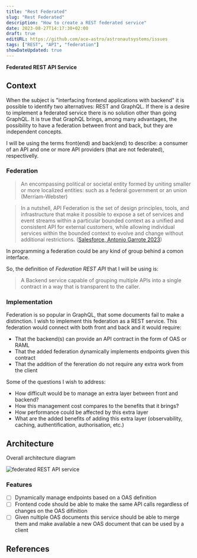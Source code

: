```yaml
---
title: "Rest Federated"
slug: "Rest Federated"
description: "How to create a REST federated service"
date: 2023-08-27T14:17:30+02:00
draft: true
editURL: https://github.com/ace-astro/astronautsystems/issues
tags: ["REST", "API", "federation"]
showDateUpdated: true
---
```


**Federated REST API Service**

## Context

When the subject is "interfacing frontend applications with backend" it is possible to identify two alternatives: REST and GraphQL.
If there is a desire to implement a federated service there is no solution other than going GraphQL.
It is true that GraphQL brings, among many advantages, the possibility to have a federation between front and back, but they are independent concepts.

I will be using the terms front(end) and back(end) to describe: a consumer of an API and one or more API providers (that are not federated), respectivelly.

### Federation

> An encompassing political or societal entity formed by uniting smaller or more localized entities: such as a federal government or an union (Merriam-Webster)

> In a nutshell, API Federation is the set of design principles, tools, and infrastructure that make it possible to expose a set of services and event streams within a particular bounded context as a unified and consistent API for external customers, while allowing individual services within the bounded context to evolve and change without additional restrictions. ([Salesforce, Antonio Garrote 2023](https://engineering.salesforce.com/api-federation-growing-scalable-api-landscapes-a0f1f0dad506/))

In programming a federation could be any kind of group behind a comon interface.

So, the definition of _Federation REST API_ that I will be using is:

> A Backend service capable of grouping multiple APIs into a single contract in a way that is transparent to the caller.

### Implementation

Federation is so popular in GraphQL, that some documents fail to make a distinction.
I wish to implement this federation as a REST service.
This federation would connect with both front and back and it would require:

- That the backend(s) can provide an API contract in the form of OAS or RAML
- That the added federation dynamically implements endpoints given this contract
- That the addition of the fereration do not require any extra work from the client

Some of the questions I wish to address:

- How difficult would be to manage an extra layer between front and backend?
- How this management cost compares to the benefits that it brings?
- How performance could be affected by this extra layer
- What are the added benefits of adding this extra layer (observability, caching, authentification, authorisation, etc.)

## Architecture
 
Overall architecture diagram

![federated REST API service]()

### Features

- [ ] Dynamically manage endpoints based on a OAS definition
- [ ] Frontend code should be able to make the same API calls regardless of changes on the OAS difinition
- [ ] Given nultiple OAS documents this service should be able to merge them and make available a new OAS document that can be used by a client

## References
